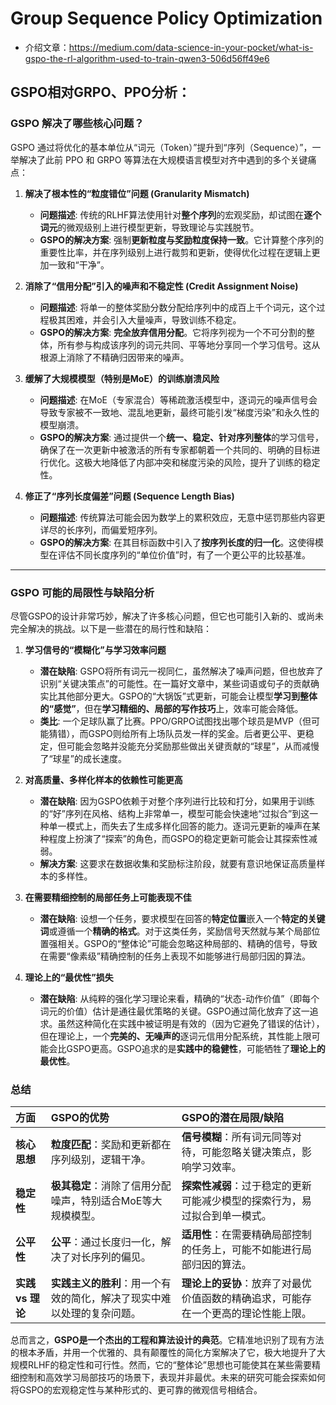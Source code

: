 # Group Sequence Policy Optimization
- 介绍文章：https://medium.com/data-science-in-your-pocket/what-is-gspo-the-rl-algorithm-used-to-train-qwen3-506d56ff49e6


## GSPO相对GRPO、PPO分析：


### GSPO 解决了哪些核心问题？

GSPO 通过将优化的基本单位从“词元（Token）”提升到“序列（Sequence）”，一举解决了此前 PPO 和 GRPO 等算法在大规模语言模型对齐中遇到的多个关键痛点：

1.  **解决了根本性的“粒度错位”问题 (Granularity Mismatch)**
    *   **问题描述**: 传统的RLHF算法使用针对**整个序列**的宏观奖励，却试图在**逐个词元**的微观级别上进行模型更新，导致理论与实践脱节。
    *   **GSPO的解决方案**: 强制**更新粒度与奖励粒度保持一致**。它计算整个序列的重要性比率，并在序列级别上进行裁剪和更新，使得优化过程在逻辑上更加一致和“干净”。

2.  **消除了“信用分配”引入的噪声和不稳定性 (Credit Assignment Noise)**
    *   **问题描述**: 将单一的整体奖励分数分配给序列中的成百上千个词元，这个过程极其困难，并会引入大量噪声，导致训练不稳定。
    *   **GSPO的解决方案**: **完全放弃信用分配**。它将序列视为一个不可分割的整体，所有参与构成该序列的词元共同、平等地分享同一个学习信号。这从根源上消除了不精确归因带来的噪声。

3.  **缓解了大规模模型（特别是MoE）的训练崩溃风险**
    *   **问题描述**: 在MoE（专家混合）等稀疏激活模型中，逐词元的噪声信号会导致专家被不一致地、混乱地更新，最终可能引发“梯度污染”和永久性的模型崩溃。
    *   **GSPO的解决方案**: 通过提供一个**统一、稳定、针对序列整体**的学习信号，确保了在一次更新中被激活的所有专家都朝着一个共同的、明确的目标进行优化。这极大地降低了内部冲突和梯度污染的风险，提升了训练的稳定性。

4.  **修正了“序列长度偏差”问题 (Sequence Length Bias)**
    *   **问题描述**: 传统算法可能会因为数学上的累积效应，无意中惩罚那些内容更详尽的长序列，而偏爱短序列。
    *   **GSPO的解决方案**: 在其目标函数中引入了**按序列长度的归一化**。这使得模型在评估不同长度序列的“单位价值”时，有了一个更公平的比较基准。

---

### GSPO 可能的局限性与缺陷分析

尽管GSPO的设计非常巧妙，解决了许多核心问题，但它也可能引入新的、或尚未完全解决的挑战。以下是一些潜在的局行性和缺陷：

1.  **学习信号的“模糊化”与学习效率问题**
    *   **潜在缺陷**: GSPO将所有词元一视同仁，虽然解决了噪声问题，但也放弃了识别“关键决策点”的可能性。在一篇好文章中，某些词语或句子的贡献确实比其他部分更大。GSPO的“大锅饭”式更新，可能会让模型**学习到整体的“感觉”**，但在**学习精细的、局部的写作技巧**上，效率可能会降低。
    *   **类比**: 一个足球队赢了比赛。PPO/GRPO试图找出哪个球员是MVP（但可能猜错），而GSPO则给所有上场队员发一样的奖金。后者更公平、更稳定，但可能会忽略并没能充分奖励那些做出关键贡献的“球星”，从而减慢了“球星”的成长速度。

2.  **对高质量、多样化样本的依赖性可能更高**
    *   **潜在缺陷**: 因为GSPO依赖于对整个序列进行比较和打分，如果用于训练的“好”序列在风格、结构上非常单一，模型可能会快速地“过拟合”到这一种单一模式上，而失去了生成多样化回答的能力。逐词元更新的噪声在某种程度上扮演了“探索”的角色，而GSPO的稳定更新可能会让其探索性减弱。
    *   **解决方案**: 这要求在数据收集和奖励标注阶段，就要有意识地保证高质量样本的多样性。

3.  **在需要精细控制的局部任务上可能表现不佳**
    *   **潜在缺陷**: 设想一个任务，要求模型在回答的**特定位置**嵌入一个**特定的关键词**或遵循一个**精确的格式**。对于这类任务，奖励信号天然就与某个局部位置强相关。GSPO的“整体论”可能会忽略这种局部的、精确的信号，导致在需要“像素级”精确控制的任务上表现不如能够进行局部归因的算法。

4.  **理论上的“最优性”损失**
    *   **潜在缺陷**: 从纯粹的强化学习理论来看，精确的“状态-动作价值”（即每个词元的价值）估计是通往最优策略的关键。GSPO通过简化放弃了这一追求。虽然这种简化在实践中被证明是有效的（因为它避免了错误的估计），但在理论上，一个**完美的、无噪声的**逐词元信用分配系统，其性能上限可能会比GSPO更高。GSPO追求的是**实践中的稳健性**，可能牺牲了**理论上的最优性**。

### 总结

| 方面 | GSPO的优势 | GSPO的潜在局限/缺陷 |
| :--- | :--- | :--- |
| **核心思想** | **粒度匹配**：奖励和更新都在序列级别，逻辑干净。 | **信号模糊**：所有词元同等对待，可能忽略关键决策点，影响学习效率。 |
| **稳定性** | **极其稳定**：消除了信用分配噪声，特别适合MoE等大规模模型。 | **探索性减弱**：过于稳定的更新可能减少模型的探索行为，易过拟合到单一模式。 |
| **公平性** | **公平**：通过长度归一化，解决了对长序列的偏见。 | **适用性**：在需要精确局部控制的任务上，可能不如能进行局部归因的算法。 |
| **实践 vs 理论** | **实践主义的胜利**：用一个有效的简化，解决了现实中难以处理的复杂问题。 | **理论上的妥协**：放弃了对最优价值函数的精确追求，可能存在一个更高的理论性能上限。 |

总而言之，**GSPO是一个杰出的工程和算法设计的典范**。它精准地识别了现有方法的根本矛盾，并用一个优雅的、具有颠覆性的简化方案解决了它，极大地提升了大规模RLHF的稳定性和可行性。然而，它的“整体论”思想也可能使其在某些需要精细控制和高效学习局部技巧的场景下，表现并非最优。未来的研究可能会探索如何将GSPO的宏观稳定性与某种形式的、更可靠的微观信号相结合。
